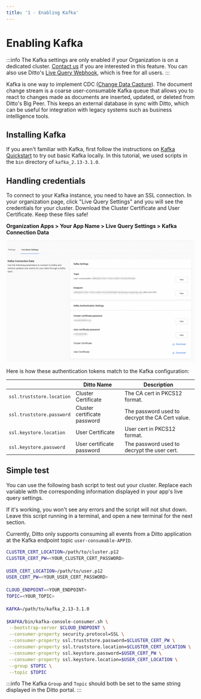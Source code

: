 ```yaml
---
title: '1 - Enabling Kafka'
---
```


# Enabling Kafka

:::info
The Kafka settings are only enabled if your Organization is on a dedicated cluster. [Contact us](mailto:support@ditto.live) if you are interested in this feature.  You can also use Ditto's [Live Query Webhook](../livequery-webhook), which is free for all users.
:::

Kafka is one way to implement CDC ([Change Data Capture](https://en.wikipedia.org/wiki/Change_data_capture)). The document change stream is a coarse user-consumable Kafka queue that allows you to react to changes made as documents are inserted, updated, or deleted from Ditto's Big Peer. This keeps an external database in sync with Ditto, which can be useful for integration with legacy systems such as business intelligence tools.

## Installing Kafka

If you aren't familiar with Kafka, first follow the instructions on [Kafka Quickstart](https://kafka.apache.org/quickstart) to try out basic Kafka locally. In this tutorial, we used scripts in the `bin` directory of `kafka_2.13-3.1.0`.

## Handling credentials 

To connect to your Kafka instance, you need to have an SSL connection. In your organization page, click "Live Query Settings" and you will see the credentials for your cluster. Download the Cluster Certificate and User Certificate. Keep these files safe! 

**Organization Apps > Your App Name > Live Query Settings > Kafka Connection Data**

![kafka credentials](kafka-browser.png)

Here is how these authentication tokens match to the Kafka configuration:

| | Ditto Name | Description |
| --- | --- | --- |
| `ssl.truststore.location` |  Cluster Certificate |  The CA cert in PKCS12 format.|
| `ssl.truststore.password` |  Cluster certificate password | The password used to decrypt the CA Cert value. |
| `ssl.keystore.location` |  User Certificate | User cert in PKCS12 format.|
| `ssl.keystore.password` |  User certificate password | The password used to decrypt the user cert. |


## Simple test

You can use the following bash script to test out your cluster. Replace each variable with the corresponding information displayed in your app's live query settings.

If it's working, you won't see any errors and the script will not shut down. Leave this script running in a terminal, and open a new terminal for the next section.

Currently, Ditto only supports consuming all events from a Ditto application at the Kafka endpoint topic `user-consumable-APPID`. 

```sh
CLUSTER_CERT_LOCATION=/path/to/cluster.p12
CLUSTER_CERT_PW=<YOUR_CLUSTER_CERT_PASSWORD>

USER_CERT_LOCATION=/path/to/user.p12
USER_CERT_PW=<YOUR_USER_CERT_PASSWORD>

CLOUD_ENDPOINT=<YOUR_ENDPOINT>
TOPIC=<YOUR_TOPIC>

KAFKA=/path/to/kafka_2.13-3.1.0

$KAFKA/bin/kafka-console-consumer.sh \
 --bootstrap-server $CLOUD_ENDPOINT \
 --consumer-property security.protocol=SSL \
 --consumer-property ssl.truststore.password=$CLUSTER_CERT_PW \
 --consumer-property ssl.truststore.location=$CLUSTER_CERT_LOCATION \
 --consumer-property ssl.keystore.password=$USER_CERT_PW \
 --consumer-property ssl.keystore.location=$USER_CERT_LOCATION \
 --group $TOPIC \
 --topic $TOPIC 
```

:::info
The Kafka `Group` and `Topic` should both be set to the same string displayed in the Ditto portal.
:::
